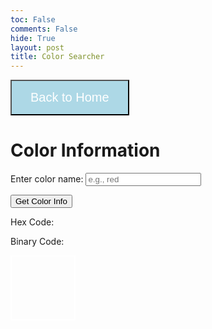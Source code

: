 ```yaml
---
toc: False
comments: False
hide: True
layout: post
title: Color Searcher
---
```

<button onclick="window.location.href='/Nighthawk-Pages/2023/11/16/Binary_Logic_Warmup_Homepage.html'" style="background-color: #add8e6; color: white; padding: 15px 30px; font-size: 20px; cursor: pointer;">Back to Home</button>

<html lang="en">
<head>
    <meta charset="UTF-8">
    <meta name="viewport" content="width=device-width, initial-scale=1.0">
    <title>Color Information</title>
    <style>
        #color-box {
            width: 100px;
            height: 100px;
            margin-top: 10px;
            border: 2px solid white; /* Add white border */
        }
    </style>
</head>
<body>

<h1>Color Information</h1>

<label for="colorName">Enter color name:</label>
<input type="text" id="colorName" placeholder="e.g., red">

<button onclick="getColorInfo()">Get Color Info</button>

<div>
    <p>Hex Code: <span id="hexCode"></span></p>
    <p>Binary Code: <span id="binaryCode"></span></p>
</div>

<div id="color-box"></div>

<script>
    function getColorInfo() {
        // Get the color name from the input field
        var colorName = document.getElementById('colorName').value.toLowerCase();

        // Dictionary mapping basic color names to hex codes
        var colors = {
            'red': '#FF0000',
            'green': '#00FF00',
            'blue': '#0000FF',
            'yellow': '#FFFF00',
            'orange': '#FFA500',
            'purple': '#800080',
            'pink': '#FFC0CB',
            'brown': '#A52A2A',
            'black': '#000000',
            'white': '#FFFFFF'
        };

        // Check if the entered color name is in the dictionary
        if (colorName in colors) {
            var hexCode = colors[colorName];
            var binaryCode = hexToBinary(hexCode);

            // Display the color information
            document.getElementById('hexCode').innerText = hexCode;
            document.getElementById('binaryCode').innerText = binaryCode;

            // Update the color box
            var colorBox = document.getElementById('color-box');
            colorBox.style.backgroundColor = hexCode;
        } else {
            alert('Invalid color name. Please enter a basic color name.');
        }
    }

    function hexToBinary(hex) {
        // Convert hex to binary and format in groups of 8
        var binaryString = parseInt(hex.substring(1), 16).toString(2);
        var paddedBinary = binaryString.padStart(Math.ceil(binaryString.length / 8) * 8, '0');

        // Insert spaces every 8 characters
        return paddedBinary.match(/.{1,8}/g).join(' ');
    }
</script>

</body>
</html>
